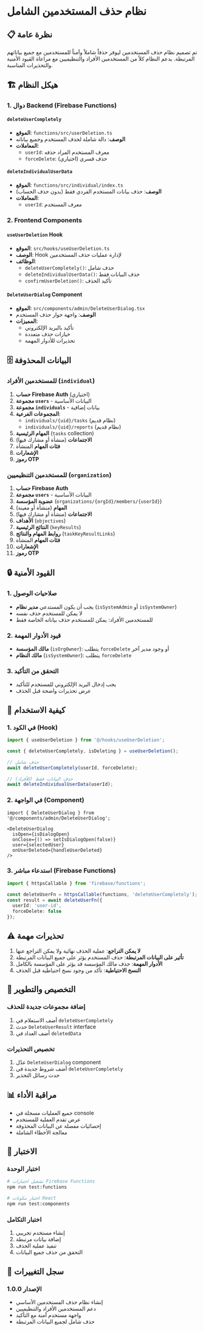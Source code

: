 # نظام حذف المستخدمين الشامل

## 📋 نظرة عامة

تم تصميم نظام حذف المستخدمين ليوفر حذفاً شاملاً وآمناً للمستخدمين مع جميع بياناتهم المرتبطة. يدعم النظام كلاً من المستخدمين الأفراد والتنظيميين مع مراعاة القيود الأمنية والتحذيرات المناسبة.

## 🏗️ هيكل النظام

### 1. دوال Backend (Firebase Functions)

#### `deleteUserCompletely`
- **الموقع**: `functions/src/userDeletion.ts`
- **الوصف**: دالة شاملة لحذف المستخدم وجميع بياناته
- **المعاملات**:
  - `userId`: معرف المستخدم المراد حذفه
  - `forceDelete`: حذف قسري (اختياري)

#### `deleteIndividualUserData`
- **الموقع**: `functions/src/individual/index.ts`
- **الوصف**: حذف بيانات المستخدم الفردي فقط (بدون حذف الحساب)
- **المعاملات**:
  - `userId`: معرف المستخدم

### 2. Frontend Components

#### `useUserDeletion` Hook
- **الموقع**: `src/hooks/useUserDeletion.ts`
- **الوصف**: Hook لإدارة عمليات حذف المستخدمين
- **الوظائف**:
  - `deleteUserCompletely()`: حذف شامل
  - `deleteIndividualUserData()`: حذف البيانات فقط
  - `confirmUserDeletion()`: تأكيد الحذف

#### `DeleteUserDialog` Component
- **الموقع**: `src/components/admin/DeleteUserDialog.tsx`
- **الوصف**: واجهة حوار حذف المستخدم
- **المميزات**:
  - تأكيد بالبريد الإلكتروني
  - خيارات حذف متعددة
  - تحذيرات للأدوار المهمة

## 🗄️ البيانات المحذوفة

### للمستخدمين الأفراد (`individual`)
1. **حساب Firebase Auth** (اختياري)
2. **مجموعة `users`** - البيانات الأساسية
3. **مجموعة `individuals`** - بيانات إضافية
4. **المجموعات الفرعية**:
   - `individuals/{uid}/tasks` (نظام قديم)
   - `individuals/{uid}/reports` (نظام قديم)
5. **المهام الرئيسية** (`tasks` collection)
6. **الاجتماعات** (منشأة أو مشارك فيها)
7. **فئات المهام** المنشأة
8. **الإشعارات**
9. **رموز OTP**

### للمستخدمين التنظيميين (`organization`)
1. **حساب Firebase Auth**
2. **مجموعة `users`** - البيانات الأساسية
3. **عضوية المؤسسة** (`organizations/{orgId}/members/{userId}`)
4. **المهام** (منشأة أو معينة)
5. **الاجتماعات** (منشأة أو مشارك فيها)
6. **الأهداف** (`objectives`)
7. **النتائج الرئيسية** (`keyResults`)
8. **روابط المهام والنتائج** (`taskKeyResultLinks`)
9. **فئات المهام** المنشأة
10. **الإشعارات**
11. **رموز OTP**

## 🔒 القيود الأمنية

### 1. صلاحيات الوصول
- يجب أن يكون المستدعي **مدير نظام** (`isSystemAdmin` أو `isSystemOwner`)
- لا يمكن للمستخدم حذف نفسه
- للمستخدمين الأفراد: يمكن للمستخدم حذف بياناته الخاصة فقط

### 2. قيود الأدوار المهمة
- **مالك المؤسسة** (`isOrgOwner`): يتطلب `forceDelete` أو وجود مدير آخر
- **مالك النظام** (`isSystemOwner`): يتطلب `forceDelete`

### 3. التحقق من التأكيد
- يجب إدخال البريد الإلكتروني للمستخدم للتأكيد
- عرض تحذيرات واضحة قبل الحذف

## 🚀 كيفية الاستخدام

### 1. في الكود (Hook)
```typescript
import { useUserDeletion } from '@/hooks/useUserDeletion';

const { deleteUserCompletely, isDeleting } = useUserDeletion();

// حذف شامل
await deleteUserCompletely(userId, forceDelete);

// حذف البيانات فقط (للأفراد)
await deleteIndividualUserData(userId);
```

### 2. في الواجهة (Component)
```tsx
import { DeleteUserDialog } from '@/components/admin/DeleteUserDialog';

<DeleteUserDialog
  isOpen={isDialogOpen}
  onClose={() => setIsDialogOpen(false)}
  user={selectedUser}
  onUserDeleted={handleUserDeleted}
/>
```

### 3. استدعاء مباشر (Firebase Functions)
```typescript
import { httpsCallable } from 'firebase/functions';

const deleteUserFn = httpsCallable(functions, 'deleteUserCompletely');
const result = await deleteUserFn({
  userId: 'user-id',
  forceDelete: false
});
```

## ⚠️ تحذيرات مهمة

1. **لا يمكن التراجع**: عملية الحذف نهائية ولا يمكن التراجع عنها
2. **تأثير على البيانات المرتبطة**: حذف المستخدم يؤثر على جميع البيانات المرتبطة
3. **الأدوار المهمة**: حذف مالك المؤسسة قد يؤثر على المؤسسة بالكامل
4. **النسخ الاحتياطية**: تأكد من وجود نسخ احتياطية قبل الحذف

## 🔧 التخصيص والتطوير

### إضافة مجموعات جديدة للحذف
1. أضف الاستعلام في `deleteUserCompletely`
2. حدث `DeleteUserResult` interface
3. أضف العداد في `deletedData`

### تخصيص التحذيرات
1. عدّل `DeleteUserDialog` component
2. أضف شروط جديدة في `deleteUserCompletely`
3. حدث رسائل التحذير

## 📊 مراقبة الأداء

- جميع العمليات مسجلة في console
- عرض تقدم العملية للمستخدم
- إحصائيات مفصلة عن البيانات المحذوفة
- معالجة الأخطاء الشاملة

## 🧪 الاختبار

### اختبار الوحدة
```bash
# تشغيل اختبارات Firebase Functions
npm run test:functions

# اختبار مكونات React
npm run test:components
```

### اختبار التكامل
1. إنشاء مستخدم تجريبي
2. إضافة بيانات مرتبطة
3. تنفيذ عملية الحذف
4. التحقق من حذف جميع البيانات

## 📝 سجل التغييرات

### الإصدار 1.0.0
- إنشاء نظام حذف المستخدمين الأساسي
- دعم المستخدمين الأفراد والتنظيميين
- واجهة مستخدم آمنة مع التأكيد
- حذف شامل لجميع البيانات المرتبطة

